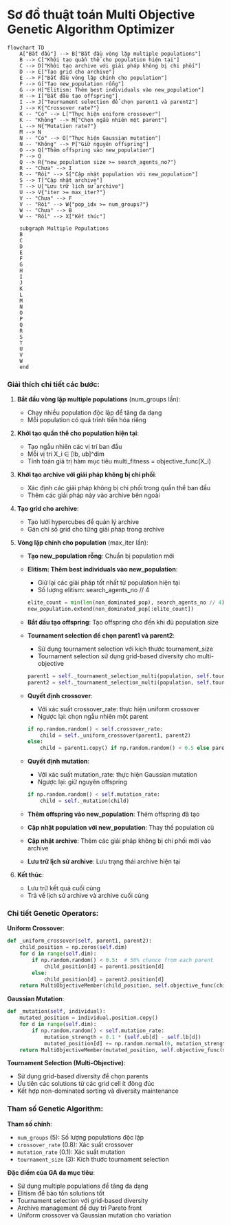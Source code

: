 # Sơ đồ thuật toán Multi Objective Genetic Algorithm Optimizer

```mermaid
flowchart TD
    A["Bắt đầu"] --> B["Bắt đầu vòng lặp multiple populations"]
    B --> C["Khởi tạo quần thể cho population hiện tại"]
    C --> D["Khởi tạo archive với giải pháp không bị chi phối"]
    D --> E["Tạo grid cho archive"]
    E --> F["Bắt đầu vòng lặp chính cho population"]
    F --> G["Tạo new_population rỗng"]
    G --> H["Elitism: Thêm best individuals vào new_population"]
    H --> I["Bắt đầu tạo offspring"]
    I --> J["Tournament selection để chọn parent1 và parent2"]
    J --> K{"Crossover rate?"}
    K -- "Có" --> L["Thực hiện uniform crossover"]
    K -- "Không" --> M["Chọn ngẫu nhiên một parent"]
    L --> N{"Mutation rate?"}
    M --> N
    N -- "Có" --> O["Thực hiện Gaussian mutation"]
    N -- "Không" --> P["Giữ nguyên offspring"]
    O --> Q["Thêm offspring vào new_population"]
    P --> Q
    Q --> R{"new_population size >= search_agents_no?"}
    R -- "Chưa" --> I
    R -- "Rồi" --> S["Cập nhật population với new_population"]
    S --> T["Cập nhật archive"]
    T --> U["Lưu trữ lịch sử archive"]
    U --> V{"iter >= max_iter?"}
    V -- "Chưa" --> F
    V -- "Rồi" --> W{"pop_idx >= num_groups?"}
    W -- "Chưa" --> B
    W -- "Rồi" --> X["Kết thúc"]
    
    subgraph Multiple Populations
    B
    C
    D
    E
    F
    G
    H
    I
    J
    K
    L
    M
    N
    O
    P
    Q
    R
    S
    T
    U
    V
    W
    end
```

### Giải thích chi tiết các bước:

1. **Bắt đầu vòng lặp multiple populations** (num_groups lần):
   - Chạy nhiều population độc lập để tăng đa dạng
   - Mỗi population có quá trình tiến hóa riêng

2. **Khởi tạo quần thể cho population hiện tại**: 
   - Tạo ngẫu nhiên các vị trí ban đầu
   - Mỗi vị trí X_i ∈ [lb, ub]^dim
   - Tính toán giá trị hàm mục tiêu multi_fitness = objective_func(X_i)

3. **Khởi tạo archive với giải pháp không bị chi phối**:
   - Xác định các giải pháp không bị chi phối trong quần thể ban đầu
   - Thêm các giải pháp này vào archive bên ngoài

4. **Tạo grid cho archive**:
   - Tạo lưới hypercubes để quản lý archive
   - Gán chỉ số grid cho từng giải pháp trong archive

5. **Vòng lặp chính cho population** (max_iter lần):
   - **Tạo new_population rỗng**: Chuẩn bị population mới
   
   - **Elitism: Thêm best individuals vào new_population**:
     * Giữ lại các giải pháp tốt nhất từ population hiện tại
     * Số lượng elitism: search_agents_no // 4
     ```python
     elite_count = min(len(non_dominated_pop), search_agents_no // 4)
     new_population.extend(non_dominated_pop[:elite_count])
     ```
   
   - **Bắt đầu tạo offspring**: Tạo offspring cho đến khi đủ population size
   
   - **Tournament selection để chọn parent1 và parent2**:
     * Sử dụng tournament selection với kích thước tournament_size
     * Tournament selection sử dụng grid-based diversity cho multi-objective
     ```python
     parent1 = self._tournament_selection_multi(population, self.tournament_size)
     parent2 = self._tournament_selection_multi(population, self.tournament_size)
     ```
   
   - **Quyết định crossover**:
     * Với xác suất crossover_rate: thực hiện uniform crossover
     * Ngược lại: chọn ngẫu nhiên một parent
     ```python
     if np.random.random() < self.crossover_rate:
         child = self._uniform_crossover(parent1, parent2)
     else:
         child = parent1.copy() if np.random.random() < 0.5 else parent2.copy()
     ```
   
   - **Quyết định mutation**:
     * Với xác suất mutation_rate: thực hiện Gaussian mutation
     * Ngược lại: giữ nguyên offspring
     ```python
     if np.random.random() < self.mutation_rate:
         child = self._mutation(child)
     ```
   
   - **Thêm offspring vào new_population**: Thêm offspring đã tạo
   
   - **Cập nhật population với new_population**: Thay thế population cũ
   
   - **Cập nhật archive**: Thêm các giải pháp không bị chi phối mới vào archive
   
   - **Lưu trữ lịch sử archive**: Lưu trạng thái archive hiện tại

6. **Kết thúc**:
   - Lưu trữ kết quả cuối cùng
   - Trả về lịch sử archive và archive cuối cùng

### Chi tiết Genetic Operators:

**Uniform Crossover**:
```python
def _uniform_crossover(self, parent1, parent2):
    child_position = np.zeros(self.dim)
    for d in range(self.dim):
        if np.random.random() < 0.5:  # 50% chance from each parent
            child_position[d] = parent1.position[d]
        else:
            child_position[d] = parent2.position[d]
    return MultiObjectiveMember(child_position, self.objective_func(child_position))
```

**Gaussian Mutation**:
```python
def _mutation(self, individual):
    mutated_position = individual.position.copy()
    for d in range(self.dim):
        if np.random.random() < self.mutation_rate:
            mutation_strength = 0.1 * (self.ub[d] - self.lb[d])
            mutated_position[d] += np.random.normal(0, mutation_strength)
    return MultiObjectiveMember(mutated_position, self.objective_func(mutated_position))
```

**Tournament Selection (Multi-Objective)**:
- Sử dụng grid-based diversity để chọn parents
- Ưu tiên các solutions từ các grid cell ít đông đúc
- Kết hợp non-dominated sorting và diversity maintenance

### Tham số Genetic Algorithm:

**Tham số chính**:
- `num_groups` (5): Số lượng populations độc lập
- `crossover_rate` (0.8): Xác suất crossover
- `mutation_rate` (0.1): Xác suất mutation  
- `tournament_size` (3): Kích thước tournament selection

**Đặc điểm của GA đa mục tiêu**:
- Sử dụng multiple populations để tăng đa dạng
- Elitism để bảo tồn solutions tốt
- Tournament selection với grid-based diversity
- Archive management để duy trì Pareto front
- Uniform crossover và Gaussian mutation cho variation
